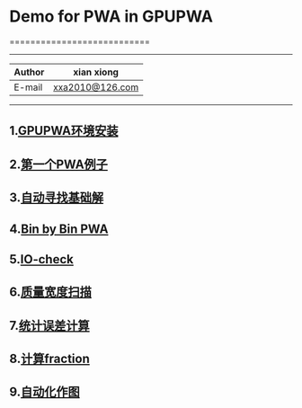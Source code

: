 # Demo for PWA in GPUPWA
===========================

****
	
|Author|xian xiong|
|---|---
|E-mail|xxa2010@126.com
****

## 1.[GPUPWA环境安装](./EvenSet)
## 2.[第一个PWA例子](./GPUPWA)
## 3.[自动寻找基础解](./GPUPWA)
## 4.[Bin by Bin PWA](./Bin_by_Bin)
## 5.[IO-check](./IOcheck)
## 6.[质量宽度扫描](./Scan)
## 7.[统计误差计算](./Stat_uncertainty)
## 8.[计算fraction](./fraction)
## 9.[自动化作图](./plot)
